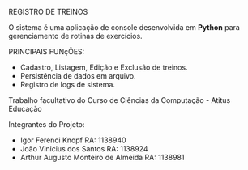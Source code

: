 REGISTRO DE TREINOS 

O sistema é uma aplicação de console desenvolvida em **Python** para gerenciamento de rotinas de exercícios.

PRINCIPAIS FUNçÕES:
*   Cadastro, Listagem, Edição e Exclusão de treinos.
*   Persistência de dados em arquivo.
*   Registro de logs de sistema.

Trabalho facultativo do Curso de Ciências da Computação - Atitus Educação

Integrantes do Projeto:

* Igor Ferenci Knopf RA: 1138940
* João Vinicius dos Santos RA: 1138924
* Arthur Augusto Monteiro de Almeida RA: 1138981
